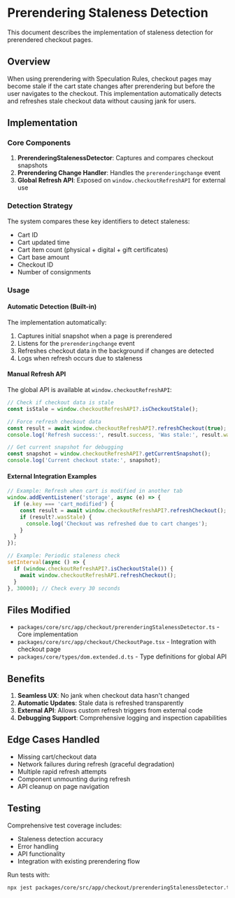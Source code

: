 # Prerendering Staleness Detection

This document describes the implementation of staleness detection for prerendered checkout pages.

## Overview

When using prerendering with Speculation Rules, checkout pages may become stale if the cart state changes after prerendering but before the user navigates to the checkout. This implementation automatically detects and refreshes stale checkout data without causing jank for users.

## Implementation

### Core Components

1. **PrerenderingStalenessDetector**: Captures and compares checkout snapshots
2. **Prerendering Change Handler**: Handles the `prerenderingchange` event
3. **Global Refresh API**: Exposed on `window.checkoutRefreshAPI` for external use

### Detection Strategy

The system compares these key identifiers to detect staleness:

- Cart ID
- Cart updated time
- Cart item count (physical + digital + gift certificates)
- Cart base amount  
- Checkout ID
- Number of consignments

### Usage

#### Automatic Detection (Built-in)

The implementation automatically:

1. Captures initial snapshot when a page is prerendered
2. Listens for the `prerenderingchange` event
3. Refreshes checkout data in the background if changes are detected
4. Logs when refresh occurs due to staleness

#### Manual Refresh API

The global API is available at `window.checkoutRefreshAPI`:

```typescript
// Check if checkout data is stale
const isStale = window.checkoutRefreshAPI?.isCheckoutStale();

// Force refresh checkout data
const result = await window.checkoutRefreshAPI?.refreshCheckout(true);
console.log('Refresh success:', result.success, 'Was stale:', result.wasStale);

// Get current snapshot for debugging
const snapshot = window.checkoutRefreshAPI?.getCurrentSnapshot();
console.log('Current checkout state:', snapshot);
```

#### External Integration Examples

```javascript
// Example: Refresh when cart is modified in another tab
window.addEventListener('storage', async (e) => {
  if (e.key === 'cart_modified') {
    const result = await window.checkoutRefreshAPI?.refreshCheckout();
    if (result?.wasStale) {
      console.log('Checkout was refreshed due to cart changes');
    }
  }
});

// Example: Periodic staleness check
setInterval(async () => {
  if (window.checkoutRefreshAPI?.isCheckoutStale()) {
    await window.checkoutRefreshAPI.refreshCheckout();
  }
}, 30000); // Check every 30 seconds
```

## Files Modified

- `packages/core/src/app/checkout/prerenderingStalenessDetector.ts` - Core implementation
- `packages/core/src/app/checkout/CheckoutPage.tsx` - Integration with checkout page
- `packages/core/types/dom.extended.d.ts` - Type definitions for global API

## Benefits

1. **Seamless UX**: No jank when checkout data hasn't changed
2. **Automatic Updates**: Stale data is refreshed transparently
3. **External API**: Allows custom refresh triggers from external code
4. **Debugging Support**: Comprehensive logging and inspection capabilities

## Edge Cases Handled

- Missing cart/checkout data
- Network failures during refresh (graceful degradation)
- Multiple rapid refresh attempts
- Component unmounting during refresh
- API cleanup on page navigation

## Testing

Comprehensive test coverage includes:
- Staleness detection accuracy
- Error handling
- API functionality
- Integration with existing prerendering flow

Run tests with:
```bash
npx jest packages/core/src/app/checkout/prerenderingStalenessDetector.test.ts --config=packages/core/jest.config.js
```